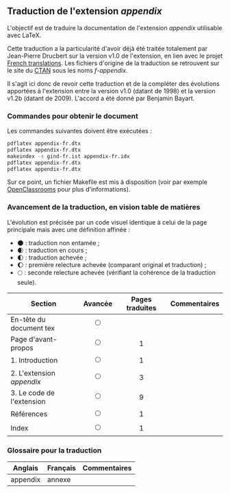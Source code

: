 ## Traduction de l'extension *appendix*

L'objectif est de traduire la documentation de l'extension *appendix* utilisable avec LaTeX. 

Cette traduction a la particularité d'avoir déjà été traitée totalement par Jean-Pierre Drucbert sur la version v1.0 de l'extension, en lien avec le projet [French translations](https://www.ctan.org/pkg/french-translations). Les fichiers d'origine de la traduction se retrouvent sur le site du [CTAN](https://www.ctan.org/tex-archive/info/french-translations/macros/latex/required/tools) sous les noms *f-appendix*.

Il s'agit ici donc de revoir cette traduction et de la compléter des évolutions apportées à l'extension entre la version v1.0 (datant de 1998) et la version v1.2b (datant de 2009). L'accord a été donné par Benjamin Bayart.

### Commandes pour obtenir le document

Les commandes suivantes doivent être exécutées :

```bash
pdflatex appendix-fr.dtx
pdflatex appendix-fr.dtx
makeindex -s gind-fr.ist appendix-fr.idx
pdflatex appendix-fr.dtx
pdflatex appendix-fr.dtx
```

Sur ce point, un fichier Makefile est mis à disposition (voir par exemple [OpenClassrooms](https://openclassrooms.com/courses/compilez-sous-gnu-linux#/id/r-1130480) pour plus d'informations).


### Avancement de la traduction, en vision table de matières

L'évolution est précisée par un code visuel identique à celui de la page principale mais avec une définition affinée :

- :new_moon: : traduction non entamée ;
- :waxing_crescent_moon: : traduction en cours ;
- :first_quarter_moon: : traduction achevée ;
- :waxing_gibbous_moon: : première relecture achevée (comparant original et traduction) ; 
- :full_moon: : seconde relecture achevée (vérifiant la cohérence de la traduction seule).

Section                       | Avancée                | Pages traduites | Commentaires 
----------------------------- | :--------------------: | :-------------: | -------------------------
En-tête du document tex       | :full_moon:            |                 |
Page d'avant-propos           | :full_moon:            | 1               | 
1. Introduction               | :full_moon:            | 1               |
2. L'extension *appendix*     | :full_moon:            | 3               | 
3. Le code de l'extension     | :full_moon:            | 9               |
Références                    | :full_moon:            | 1               |
Index                         | :full_moon:            | 1               |


### Glossaire pour la traduction

Anglais                   | Français                                          | Commentaires 
------------------------- | ------------------------------------------------- | -------------------------------
appendix                  | annexe                                            | 

